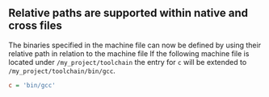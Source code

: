 ## Relative paths are supported within native and cross files

The binaries specified in the machine file can now be defined
by using their relative path in relation to the machine file
If the following machine file is located under 
`/my_project/toolchain` the entry for `c` will be extended 
to `/my_project/toolchain/bin/gcc`.

```ini
c = 'bin/gcc'
```
